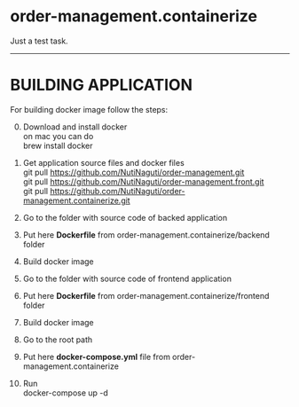 # order-management.containerize
Just a test task.
***

# BUILDING APPLICATION
For building docker image follow the steps:

0. Download and install docker   
on mac you can do  
    brew install docker

1. Get application source files and docker files  
    git pull https://github.com/NutiNaguti/order-management.git  
    git pull https://github.com/NutiNaguti/order-management.front.git  
    git pull https://github.com/NutiNaguti/order-management.containerize.git  
2. Go to the folder with source code of backed application
3. Put here **Dockerfile** from order-management.containerize/backend folder
4. Build docker image
5. Go to the folder with source code of frontend application
6. Put here **Dockerfile** from order-management.containerize/frontend folder
7. Build docker image
8. Go to the root path
9. Put here **docker-compose.yml** file from order-management.containerize
10. Run  
    docker-compose up -d
